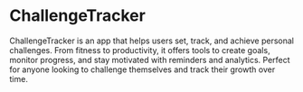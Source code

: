 # ChallengeTracker
ChallengeTracker is an app that helps users set, track, and achieve personal challenges. From fitness to productivity, it offers tools to create goals, monitor progress, and stay motivated with reminders and analytics. Perfect for anyone looking to challenge themselves and track their growth over time.

